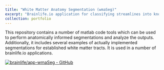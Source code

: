 ```yaml
---
title: "White Matter Anatomy Segmentation (wmaSeg)"
excerpt: "Brainlife.io application for classifying streamlines into known anatomical tracts<br/><img src='https://raw.githubusercontent.com/brainlife/app-wmaSeg/master/wmaSeg.png'>"
collection: portfolio
---
```


This repository contains a number of matlab code tools which can be used to perform anatomically informed segmentations and analyze the outputs. Additionally, it includes several examples of actually implemented segmentations for established white matter tracts.  It is used in a number of brainlife.io applications.

[![brainlife/app-wmaSeg - GitHub](https://gh-card.dev/repos/brainlife/app-wmaSeg.svg)](https://github.com/brainlife/app-wmaSeg) 
